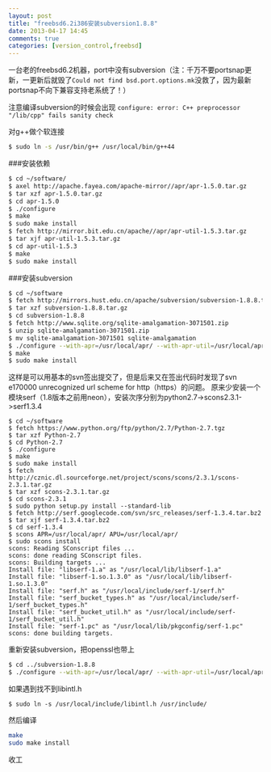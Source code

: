 ```yaml
---
layout: post
title: "freebsd6.2i386安装subversion1.8.8"
date: 2013-04-17 14:45
comments: true
categories: [version_control,freebsd]
---
```


一台老的freebsd6.2机器，port中没有subversion（注：千万不要portsnap更新，一更新后就毁了` Could not find bsd.port.options.mk `没救了，因为最新portsnap不向下兼容支持老系统了！）

注意编译subversion的时候会出现
` configure: error: C++ preprocessor "/lib/cpp" fails sanity check `

<!-- more -->

对g++做个软连接
```sh
$ sudo ln -s /usr/bin/g++ /usr/local/bin/g++44
```

###安装依赖
```sh
$ cd ~/software/
$ axel http://apache.fayea.com/apache-mirror//apr/apr-1.5.0.tar.gz
$ tar xzf apr-1.5.0.tar.gz
$ cd apr-1.5.0
$ ./configure
$ make
$ sudo make install
$ fetch http://mirror.bit.edu.cn/apache//apr/apr-util-1.5.3.tar.gz
$ tar xjf apr-util-1.5.3.tar.gz
$ cd apr-util-1.5.3
$ make 
$ sudo make install
```

###安装subversion
```sh
$ cd ~/software
$ fetch http://mirrors.hust.edu.cn/apache/subversion/subversion-1.8.8.tar.gz
$ tar xzf subversion-1.8.8.tar.gz
$ cd subversion-1.8.8
$ fetch http://www.sqlite.org/sqlite-amalgamation-3071501.zip
$ unzip sqlite-amalgamation-3071501.zip
$ mv sqlite-amalgamation-3071501 sqlite-amalgamation
$ ./configure --with-apr=/usr/local/apr/ --with-apr-util=/usr/local/apr/
$ make
$ sudo make install
```
这样是可以用基本的svn签出提交了，但是后来又在签出代码时发现了svn e170000 unrecognized url scheme for http（https）的问题。
原来少安装一个模块serf（1.8版本之前用neon），安装次序分别为python2.7->scons2.3.1->serf1.3.4
```
$ cd ~/software
$ fetch https://www.python.org/ftp/python/2.7/Python-2.7.tgz
$ tar xzf Python-2.7
$ cd Python-2.7
$ ./configure
$ make
$ sudo make install
$ fetch http://cznic.dl.sourceforge.net/project/scons/scons/2.3.1/scons-2.3.1.tar.gz
$ tar xzf scons-2.3.1.tar.gz
$ cd scons-2.3.1
$ sudo python setup.py install --standard-lib
$ fetch http://serf.googlecode.com/svn/src_releases/serf-1.3.4.tar.bz2
$ tar xjf serf-1.3.4.tar.bz2
$ cd serf-1.3.4
$ scons APR=/usr/local/apr/ APU=/usr/local/apr/
$ sudo scons install
scons: Reading SConscript files ...
scons: done reading SConscript files.
scons: Building targets ...
Install file: "libserf-1.a" as "/usr/local/lib/libserf-1.a"
Install file: "libserf-1.so.1.3.0" as "/usr/local/lib/libserf-1.so.1.3.0"
Install file: "serf.h" as "/usr/local/include/serf-1/serf.h"
Install file: "serf_bucket_types.h" as "/usr/local/include/serf-1/serf_bucket_types.h"
Install file: "serf_bucket_util.h" as "/usr/local/include/serf-1/serf_bucket_util.h"
Install file: "serf-1.pc" as "/usr/local/lib/pkgconfig/serf-1.pc"
scons: done building targets.
```

重新安装subversion，把openssl也带上
```sh
$ cd ../subversion-1.8.8
$ ./configure --with-apr=/usr/local/apr/ --with-apr-util=/usr/local/apr/ --with-openssl --with-serf=/usr/local/
```
如果遇到找不到libintl.h

```
$ sudo ln -s /usr/local/include/libintl.h /usr/include/
```
然后编译
```sh
make
sudo make install
```

收工

